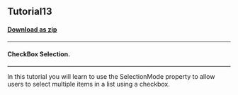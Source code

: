 ## Tutorial13
#### [Download as zip](https://minhaskamal.github.io/DownGit/#/home?url=https://github.com/GrapeCity/ComponentOne-WinForms-Samples/tree/master/NetFramework\List\VB\Tutorials\Tutorial13)
____
#### CheckBox Selection.
____
In this tutorial you will learn to use the SelectionMode property to allow users to select multiple items in a list using a checkbox. 











